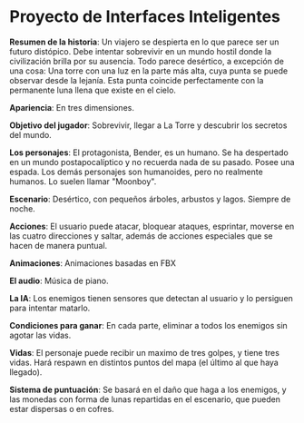 # Proyecto de Interfaces Inteligentes

**Resumen de la historia**: Un viajero se despierta en lo que parece ser un futuro distópico. Debe intentar sobrevivir en un mundo hostil donde la civilización brilla por su ausencia. Todo parece desértico, a excepción de una cosa: Una torre con una luz en la parte más alta, cuya punta se puede observar desde la lejanía. Esta punta coincide perfectamente con la permanente luna llena que existe en el cielo.

**Apariencia**: En tres dimensiones.

**Objetivo del jugador**: Sobrevivir, llegar a La Torre y descubrir los secretos del mundo.

**Los personajes**: El protagonista, Bender, es un humano. Se ha despertado en un mundo postapocalíptico y no recuerda nada de su pasado. Posee una espada. Los demás personajes son humanoides, pero no realmente humanos. Lo suelen llamar "Moonboy".

**Escenario**: Desértico, con pequeños árboles, arbustos y lagos. Siempre de noche.

**Acciones**: El usuario puede atacar, bloquear ataques, esprintar, moverse en las cuatro direcciones y saltar, además de acciones especiales que se hacen de manera puntual.

**Animaciones**: Animaciones basadas en FBX

**El audio**: Música de piano.

**La IA**: Los enemigos tienen sensores que detectan al usuario y lo persiguen para intentar matarlo.

**Condiciones para ganar**: En cada parte, eliminar a todos los enemigos sin agotar las vidas.

**Vidas**: El personaje puede recibir un maximo de tres golpes, y tiene tres vidas. Hará respawn en distintos puntos del mapa (el último al que haya llegado).

**Sistema de puntuación**: Se basará en el daño que haga a los enemigos, y las monedas con forma de lunas repartidas en el escenario, que pueden estar dispersas o en cofres.

